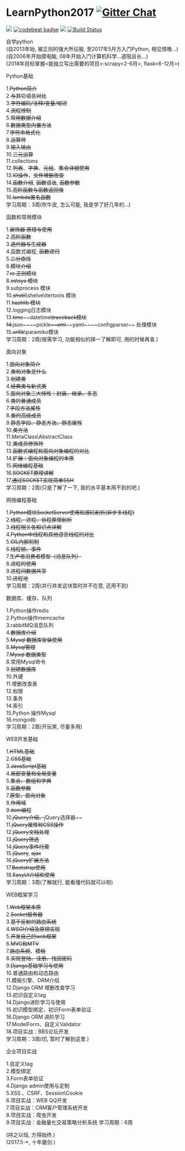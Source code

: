 # LearnPython2017 [![Gitter Chat](https://badges.gitter.im/frapsoft/frapsoft.svg?v=101)](https://gitter.im/LearnPythonFromOldboy/Lobby)
![](https://img.shields.io/badge/language-Python-orange.svg)
[![codebeat badge](https://codebeat.co/badges/baeefd2c-908a-49f7-9dc6-6dbaaa3e39bc)](https://codebeat.co/projects/github-com-sigai-learnpython2017-master)
[![](https://img.shields.io/badge/weibo-@Python-red.svg)](http://weibo.com/371407044)
[![Build Status](https://travis-ci.org/sigai/LearnPython2017.svg?branch=master)](https://travis-ci.org/sigai/LearnPython2017)


自学python  
(自2013年始, 被正则的强大所征服, 至2017年5月方入门Python, 相见恨晚...)  
(自2006年开始摸电脑, 08年开始入门计算机科学...道阻且长...)  
(2018年目标掌握<能独立写出需要的项目>:scrapy<2-6月>, flask<6-12月>)  
  
  
  
Python基础  

1.~~Python简介~~  
2.~~与其它语言对比~~  
3.~~字符编码/注释/变量/缩进~~  
4.~~流程控制~~  
5.~~常用数据介绍~~  
6.~~数据类型内置方法~~  
7.~~字符串格式化~~  
8.~~运算符~~  
9.~~输入输出~~  
10.~~三元运算~~  
11.collections  
12.~~列表~~、~~字典~~、~~元组~~、~~集合详细使用~~  
13.~~IO操作~~，~~文件增删改查~~  
14.~~函数介绍~~, ~~函数语法~~, ~~函数参数~~  
15.~~高阶函数与函数返回值~~  
16.~~lambda匿名函数~~  
学习周期：3周(吹牛皮, 怎么可能, 我是学了好几年的...)  
  
  
  
函数和常用模块  
  
1.~~装饰器 原理与使用~~  
2.~~高阶函数~~  
3.~~迭代器与生成器~~  
4.函数式编程, ~~函数递归~~  
5.~~二分查找~~  
6.~~模块介绍~~  
7.~~re 正则模块~~  
8.~~os\sys 模块~~  
9.subprocess 模块  
10.~~shutil~~\shelve\itertools 模块  
11.~~hashlib 模块~~  
12.logging日志模块  
13.~~time~~\~~datetime~~\traceback模块  
14.~~json~~\~~pickle~~\~~xml~~\~~yaml~~\~~configparser~~ 处理模块  
15.~~urllib~~\paramiko模块  
学习周期：2周(按需学习, 功能相似的择一了解即可, 用的时候再查.)  
  
  
  
面向对象  
  
1.~~面向对象简介~~  
2.~~类和对象是什么~~  
3.~~创建类~~  
4.~~经典类与新式类~~  
5.~~面向对象三大特性：封装、继承、多态~~  
6.~~类的普通成员~~  
7.~~字段方法属性~~  
8.~~类的高级成员~~  
9.~~静态字段、静态方法、静态属性~~  
10.~~类方法~~  
11.MetaClass\AbstractClass  
12.~~类成员修饰符~~  
13.~~函数式编程和面向对象编程的对比~~  
14.~~扩展：面向对象编程的本质~~  
15.~~网络编程基础~~  
16.~~SOCKET原理讲解~~  
17.~~通过SOCKET实现简单SSH~~  
学习周期：2周(只是了解了一下, 我的水平基本用不到的吧.)
  
  
  
网络编程基础  
  
1.~~Python模块SocketServer使用和源码剖析(异步多线程)~~  
2.~~线程、进程、协程原理剖析~~  
3.~~线程相关各知识点详解~~  
4.~~Python中线程和其他语言线程的对比~~  
5.~~GIL内部机制~~  
6.~~线程锁、事件~~  
7.~~生产者消费者模型（消息队列）~~  
8.~~进程的使用~~  
9.~~进程间数据共享~~  
10.~~进程池~~  
学习周期：2周(并行并发这块暂时并不在意, 还用不到)
  
  
  
数据库、缓存、队列  
  
1.Python操作redis  
2.Python操作memcache  
3.rabbitMQ消息队列  
4.~~数据库介绍~~  
5.~~Mysql 数据库安装使用~~  
6.~~Mysql管理~~  
7.~~Mysql 数据类型~~  
8.常用Mysql命令  
9.~~创建数据库~~  
10.外键  
11.增删改查表  
12.权限  
13.事务  
14.索引  
15.Python 操作Mysql  
16.mongodb  
学习周期：2周(开玩笑, 尽量多用)  
  
  
  
  
WEB开发基础  
  
1.~~HTML基础~~  
2.~~CSS基础~~    
3.~~JavaScript基础~~  
4.~~局部变量和全局变量~~  
5.~~集合、数组和字典~~  
6.~~函数参数~~  
7.~~原型、面向对象~~  
8.~~作用域~~  
9.~~dom编程~~  
10.~~jQuery介绍、~~jQuery选择器~~  
11.~~jQuery属性和CSS操作~~  
12.~~jQuery文档处理~~  
13.~~jQuery筛选~~  
14.~~jQuery事件托管~~  
15.~~jQuery~~,  ~~ajax~~  
16.~~jQuery扩展方法~~  
17.~~Bootstrap使用~~  
18.~~EasyUI介绍和使用~~  
学习周期：3周(了解就行, 能看懂代码就可以啦)


WEB框架学习

1.~~Web框架本质~~  
2.~~Socket服务器~~  
3.~~基于反射的路由系统~~  
4.~~WSGI介绍及原理实现~~  
5.~~开发自己的web框架~~  
6.~~MVC和MTV~~  
7.~~路由系统~~、~~模板~~  
8.~~实现登陆、注册、找回密码~~  
9.~~Django基础学习与使用~~  
10.普通路由和动态路由  
11.模板引擎、ORM介绍  
12.Django ORM 增删改查学习  
13.初识自定义tag  
14.Django进阶学习与使用  
15.初识模型绑定、初识Form表单验证  
16.Django ORM 进阶学习  
17.ModelForm、自定义Validator  
18.项目实战：BBS论坛开发  
学习周期：3周(切, 暂时了解到这里.)  
  
  
  
  
企业项目实战  
   
1.自定义tag  
2.模型绑定  
3.Form表单验证  
4.Django admin使用与定制  
5.XSS 、CSRF、Session\Cookie  
6.项目实战：WEB QQ开发  
7.项目实战：CRM客户管理系统开发  
8.项目实战：爬虫开发  
9.项目实战：金融量化交易策略分析系统 
学习周期：6周
  
  
  
  
(持之以恒, 方得始终.)  
(2017.5-*, 十年磨剑.)  
  
  

